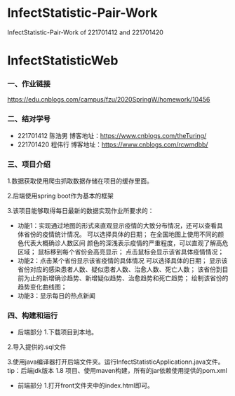 # InfectStatistic-Pair-Work
InfectStatistic-Pair-Work of 221701412 and 221701420

# InfectStatisticWeb

### 一、作业链接
<https://edu.cnblogs.com/campus/fzu/2020SpringW/homework/10456>

### 二、结对学号
+ 221701412 陈浩男 博客地址：<https://www.cnblogs.com/theTuring/>  
+ 221701420 程伟行 博客地址：<https://www.cnblogs.com/rcwmdbb/>
   
### 三、项目介绍
1.数据获取使用爬虫抓取数据存储在项目的缓存里面。  

2.后端使用spring boot作为基本的框架

3.该项目能够取得每日最新的数据实现作业所要求的：
* 功能1：实现通过地图的形式来直观显示疫情的大致分布情况，还可以查看具体省份的疫情统计情况。
可以选择具体的日期；
在全国地图上使用不同的颜色代表大概确诊人数区间
颜色的深浅表示疫情的严重程度，可以直观了解高危区域；
鼠标移到每个省份会高亮显示；
点击鼠标会显示该省具体疫情情况；  
* 功能2：点击某个省份显示该省疫情的具体情况
可以选择具体的日期；
显示该省份对应的感染患者人数、疑似患者人数、治愈人数、死亡人数；
该省份到目前为止的新增确诊趋势、新增疑似趋势、治愈趋势和死亡趋势；
绘制该省份的趋势变化曲线图；
* 功能3：显示每日的热点新闻

### 四、构建和运行
+ 后端部分
1.下载项目到本地。

2.导入提供的.sql文件

3.使用java编译器打开后端文件夹。运行InfectStatisticApplicationn.java文件。  
tip：后端jdk版本 1.8 项目、使用maven构建，所有的jar依赖使用提供的pom.xml

+ 前端部分
1.打开front文件夹中的index.html即可。
